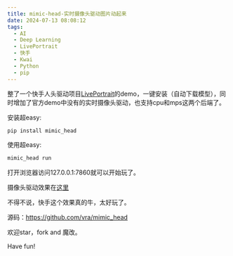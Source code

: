 ```yaml
---
title: mimic-head-实时摄像头驱动图片动起来
date: 2024-07-13 08:08:12
tags:
  - AI
  - Deep Learning
  - LivePortrait
  - 快手
  - Kwai
  - Python
  - pip 
---
```

整了一个快手人头驱动项目[LivePortrait](https://github.com/KwaiVGI/LivePortrait)的demo，一键安装（自动下载模型），同时增加了官方demo中没有的实时摄像头驱动，也支持cpu和mps这两个后端了。
<!--more-->

安装超easy:

```bash
pip install mimic_head
```

使用超easy:

```bash
mimic_head run
```
打开浏览器访问127.0.0.1:7860就可以开始玩了。

摄像头驱动效果在[这里](https://zhuanlan.zhihu.com/p/708618764)


不得不说，快手这个效果真的牛，太好玩了。

源码：https://github.com/vra/mimic_head

欢迎star，fork and 魔改。

Have fun!
